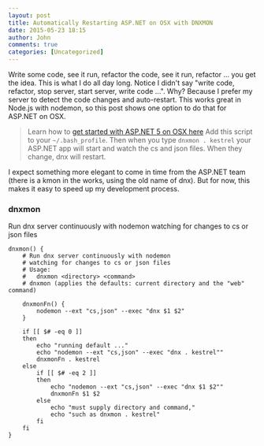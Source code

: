 ```yaml
---
layout: post
title: Automatically Restarting ASP.NET on OSX with DNXMON
date: 2015-05-23 18:15
author: John
comments: true
categories: [Uncategorized]
---
```

Write some code, see it run, refactor the code, see it run, refactor ... you get the idea. This is what I do all day long. Notice I didn't say "write code, refactor, stop server, start server, write code ...". Why? Because I prefer my server to detect the code changes and auto-restart. This works great in Node.js with nodemon, so this post shows one option to do that for ASP.NET on OSX.

<blockquote>
  Learn how to <a href="http://www.johnpapa.net/getting-started-with-asp-net-5-on-osx/">get started with ASP.NET 5 on OSX here</a>
  Add this script to your <code>~/.bash_profile</code>. Then when you type <code>dnxmon . kestrel</code> your ASP.NET app will start and watch the cs and json files. When they change, dnx will restart.
</blockquote>

I expect something more elegant to come in time from the ASP.NET team (there is a kmon in the works, using the old name of dnx). But for now, this makes it easy to speed up my development process.

<h3>dnxmon</h3>

Run dnx server continuously with nodemon watching for changes to cs or json files

<pre><code class="bash">dnxmon() {
    # Run dnx server continuously with nodemon 
    # watching for changes to cs or json files
    # Usage:
    #   dnxmon &lt;directory&gt; &lt;command&gt;
    # dnxmon (applies the defaults: current directory and the "web" command)

    dnxmonFn() {
        nodemon --ext "cs,json" --exec "dnx $1 $2"
    }

    if [[ $# -eq 0 ]]
    then
        echo "running default ..."
        echo "nodemon --ext "cs,json" --exec "dnx . kestrel""
        dnxmonFn . kestrel
    else
        if [[ $# -eq 2 ]]
        then
            echo "nodemon --ext "cs,json" --exec "dnx $1 $2""
            dnxmonFn $1 $2
        else
            echo "must supply directory and command,"
            echo "such as dnxmon . kestrel"
        fi
    fi
}
</code></pre>
